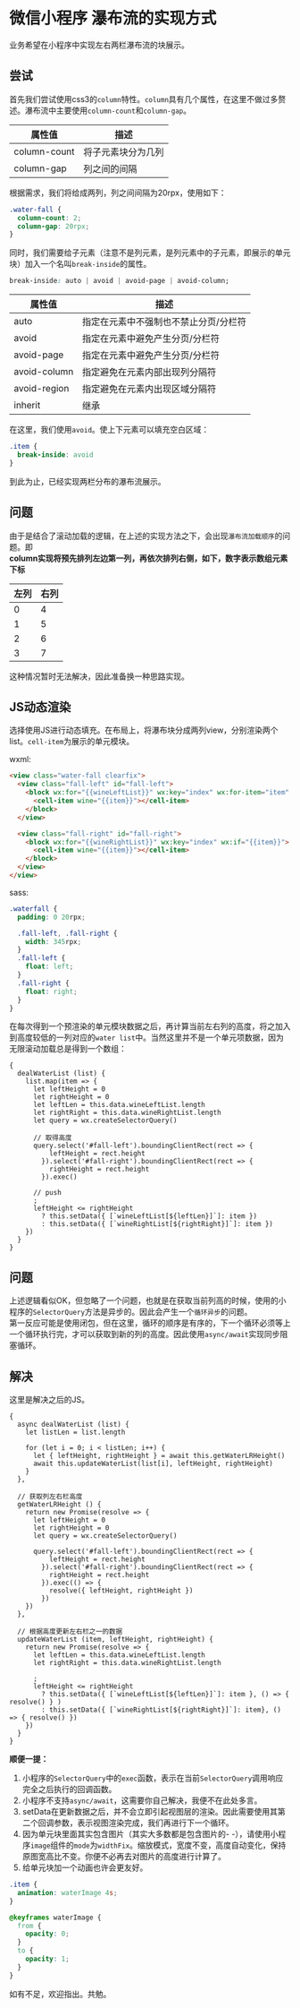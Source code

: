 # 微信小程序 瀑布流的实现方式
业务希望在小程序中实现左右两栏瀑布流的块展示。

## 尝试
首先我们尝试使用css3的`column`特性。`column`具有几个属性，在这里不做过多赘述。瀑布流中主要使用`column-count`和`column-gap`。<br />

| 属性值 | 描述 |
| -- | -- |
| column-count | 将子元素块分为几列 |
| column-gap | 列之间的间隔 |

根据需求，我们将给成两列，列之间间隔为20rpx，使用如下：
``` css
.water-fall {
  column-count: 2;
  column-gap: 20rpx;
}
```

同时，我们需要给子元素（注意不是列元素，是列元素中的子元素，即展示的单元块）加入一个名叫`break-inside`的属性。
``` css
break-inside: auto | avoid | avoid-page | avoid-column;
```

| 属性值 | 描述 |
| -- | -- |
| auto | 指定在元素中不强制也不禁止分页/分栏符 |
| avoid | 指定在元素中避免产生分页/分栏符 |
| avoid-page | 指定在元素中避免产生分页/分栏符 |
| avoid-column | 指定避免在元素内部出现列分隔符 |
| avoid-region | 指定避免在元素内出现区域分隔符 |
| inherit | 继承 |

在这里，我们使用`avoid`。使上下元素可以填充空白区域：
``` css 
.item {
  break-inside: avoid
}
```

到此为止，已经实现两栏分布的瀑布流展示。

## 问题
由于是结合了滚动加载的逻辑，在上述的实现方法之下，会出现`瀑布流加载顺序`的问题。即<br />
**column实现将预先排列左边第一列，再依次排列右侧，如下，数字表示数组元素下标**

| 左列 | 右列 |
| -- | -- |
| 0 | 4 |
| 1 | 5 |
| 2 | 6 |
| 3 | 7 |

这种情况暂时无法解决，因此准备换一种思路实现。

## JS动态渲染
选择使用JS进行动态填充。在布局上，将瀑布块分成两列view，分别渲染两个list。`cell-item`为展示的单元模块。<br />

wxml: 
``` html
<view class="water-fall clearfix">
  <view class="fall-left" id="fall-left">
    <block wx:for="{{wineLeftList}}" wx:key="index" wx:for-item="item" wx:if="{{item}}">
      <cell-item wine="{{item}}"></cell-item>
    </block>
  </view>

  <view class="fall-right" id="fall-right">
    <block wx:for="{{wineRightList}}" wx:key="index" wx:if="{{item}}">
      <cell-item wine="{{item}}"></cell-item>
    </block>
  </view>
</view>
```
sass:
``` scss
.waterfall {
  padding: 0 20rpx;

  .fall-left, .fall-right {
    width: 345rpx;
  }
  .fall-left {
    float: left;
  }
  .fall-right {
    float: right;
  }
}
```

在每次得到一个预渲染的单元模块数据之后，再计算当前左右列的高度，将之加入到高度较低的一列对应的`water list`中。当然这里并不是一个单元项数据，因为无限滚动加载总是得到一个数组：

``` JS
{
  dealWaterList (list) {
    list.map(item => {
      let leftHeight = 0
      let rightHeight = 0
      let leftLen = this.data.wineLeftList.length
      let rightRight = this.data.wineRightList.length
      let query = wx.createSelectorQuery()

      // 取得高度
      query.select('#fall-left').boundingClientRect(rect => {
          leftHeight = rect.height
        }).select('#fall-right').boundingClientRect(rect => {
          rightHeight = rect.height
        }).exec()

      // push
      ;
      leftHeight <= rightHeight
        ? this.setData({ [`wineLeftList[${leftLen}]`]: item })
        : this.setData({ [`wineRightList[${rightRight}]`]: item })
    })
  }
}
```

## 问题
上述逻辑看似OK，但忽略了一个问题，也就是在获取当前列高的时候，使用的小程序的`SelectorQuery`方法是异步的。因此会产生一个`循环异步`的问题。<br />
第一反应可能是使用闭包，但在这里，循环的顺序是有序的，下一个循环必须等上一个循环执行完，才可以获取到新的列的高度。因此使用`async/await`实现同步阻塞循环。

## 解决
这里是解决之后的JS。

``` JS
{
  async dealWaterList (list) {
    let listLen = list.length

    for (let i = 0; i < listLen; i++) {
      let { leftHeight, rightHeight } = await this.getWaterLRHeight()
      await this.updateWaterList(list[i], leftHeight, rightHeight)
    }
  },

  // 获取列左右栏高度
  getWaterLRHeight () {
    return new Promise(resolve => {
      let leftHeight = 0
      let rightHeight = 0
      let query = wx.createSelectorQuery()

      query.select('#fall-left').boundingClientRect(rect => {
          leftHeight = rect.height
        }).select('#fall-right').boundingClientRect(rect => {
          rightHeight = rect.height
        }).exec(() => {
          resolve({ leftHeight, rightHeight })
        })
    })
  },

  // 根据高度更新左右栏之一的数据
  updateWaterList (item, leftHeight, rightHeight) {
    return new Promise(resolve => {
      let leftLen = this.data.wineLeftList.length
      let rightRight = this.data.wineRightList.length
  
      ;
      leftHeight <= rightHeight
        ? this.setData({ [`wineLeftList[${leftLen}]`]: item }, () => { resolve() } )
        : this.setData({ [`wineRightList[${rightRight}]`]: item}, () => { resolve() })
    })
  }
}
```

**顺便一提：**
1. 小程序的`SelectorQuery`中的`exec`函数，表示在当前`SelectorQuery`调用响应完全之后执行的回调函数。
2. 小程序不支持`async/await`，这需要你自己解决，我便不在此处多言。
3. setData在更新数据之后，并不会立即引起视图层的渲染。因此需要使用其第二个回调参数，表示视图渲染完成，我们再进行下一个循环。
4. 因为单元块里面其实包含图片（其实大多数都是包含图片的- -），请使用小程序`image`组件的`mode`为`widthFix`。缩放模式，宽度不变，高度自动变化，保持原图宽高比不变。你便不必再去对图片的高度进行计算了。
5. 给单元块加一个动画也许会更友好。

``` css
.item {
  animation: waterImage 4s;
}

@keyframes waterImage {
  from {
    opacity: 0;
  }
  to {
    opacity: 1;
  }
}
```

如有不足，欢迎指出。共勉。
